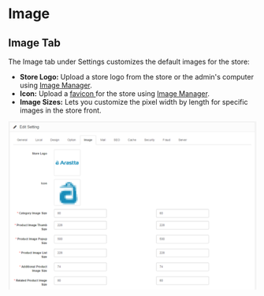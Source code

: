 Image
==============

Image Tab
---------

The Image tab under Settings customizes the default images for the store:

- **Store Logo:** Upload a store logo from the store or the admin's computer using [Image Manager](docs/faq/image-manager).
- **Icon:** Upload a [favicon ](http://en.wikipedia.org/wiki/Favicon)for the store using [Image Manager](docs/faq/image-manager).
- **Image Sizes:** Lets you customize the pixel width by length for specific images in the store front.

![settings image tab](_images/settings-image-tab.png)
